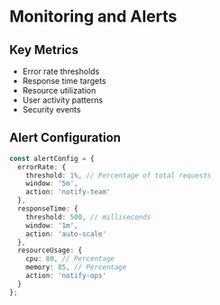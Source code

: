 
# Monitoring and Alerts

## Key Metrics
- Error rate thresholds
- Response time targets
- Resource utilization
- User activity patterns
- Security events

## Alert Configuration
```typescript
const alertConfig = {
  errorRate: {
    threshold: 1%, // Percentage of total requests
    window: '5m',
    action: 'notify-team'
  },
  responseTime: {
    threshold: 500, // milliseconds
    window: '1m',
    action: 'auto-scale'
  },
  resourceUsage: {
    cpu: 80, // Percentage
    memory: 85, // Percentage
    action: 'notify-ops'
  }
};
```
